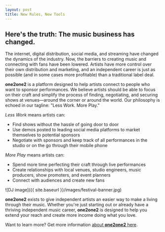 ```yaml
---
layout: post
title: New Rules, New Tools
---
```


## Here's the truth: The music business has changed.

The internet, digital distribution, social media, and streaming have changed the dynamics of the industry. Now, the barriers to creating music and connecting with fans have been lowered. Artists have more control over their own distribution and marketing, and an independent career is just as possible (and in some cases more profitable) than a traditional label deal.

**one2one2** is a platform designed to help artists connect to people who want to sponsor performances. We believe artists should be able to focus on their craft and simplify the process of finding, negotiating, and securing shows at venues&mdash;around the corner or around the world. Our philosophy is echoed in our tagline: "Less Work. More Play."

_Less Work_ means artists can: 
* Find shows without the hassle of going door to door
* Use demos posted to leading social media platforms to market themselves to potential sponsors
* Negotiate with sponsors and keep track of all performances in the studio or on the go through their mobile phone

_More Play_ means artists can: 
* Spend more time perfecting their craft through live performances
* Create relationships with local venues, studio engineers, music producers, show promoters, and event planners   
* Connect with audiences and create new fans   

![DJ image]({{ site.baseurl }}/images/festival-banner.jpg)

**one2one2** exists to give independent artists an easier way to make a living through their music. Whether you're just starting out or already have a thriving independent music career, **one2one2** is designed to help you extend your reach and create more income doing what you love. 

Want to learn more? Get more information [about **one2one2** here](https://one2one.com/about).
